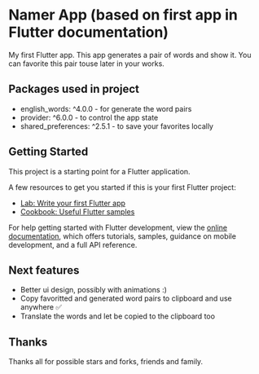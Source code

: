 # Namer App (based on first app in Flutter documentation)

My first Flutter app.
This app generates a pair of words and show it.
You can favorite this pair touse later in your works.

## Packages used in project

- english_words: ^4.0.0 - for generate the word pairs
- provider: ^6.0.0 - to control the app state
- shared_preferences: ^2.5.1 - to save your favorites locally

## Getting Started

This project is a starting point for a Flutter application.

A few resources to get you started if this is your first Flutter project:

- [Lab: Write your first Flutter app](https://docs.flutter.dev/get-started/codelab)
- [Cookbook: Useful Flutter samples](https://docs.flutter.dev/cookbook)

For help getting started with Flutter development, view the
[online documentation](https://docs.flutter.dev/), which offers tutorials,
samples, guidance on mobile development, and a full API reference.

## Next features

- Better ui design, possibly with animations :)
- Copy favoritted and generated word pairs to clipboard and use anywhere ✅
- Translate the words and let be copied to the clipboard too

## Thanks

Thanks all for possible stars and forks, friends and family.
